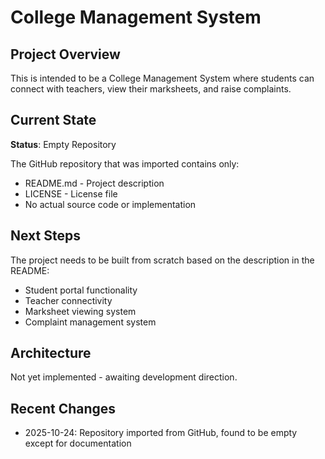 # College Management System

## Project Overview
This is intended to be a College Management System where students can connect with teachers, view their marksheets, and raise complaints.

## Current State
**Status**: Empty Repository

The GitHub repository that was imported contains only:
- README.md - Project description
- LICENSE - License file
- No actual source code or implementation

## Next Steps
The project needs to be built from scratch based on the description in the README:
- Student portal functionality
- Teacher connectivity
- Marksheet viewing system
- Complaint management system

## Architecture
Not yet implemented - awaiting development direction.

## Recent Changes
- 2025-10-24: Repository imported from GitHub, found to be empty except for documentation

